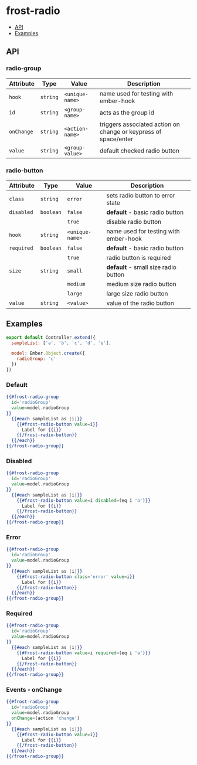 # frost-radio

 * [API](#api)
 * [Examples](#examples)

## API
### radio-group
| Attribute | Type | Value | Description |
| --------- | ---- | ----- | ----------- |
| `hook` | `string` | `<unique-name>` | name used for testing with ember-hook |
| `id` | `string` | `<group-name>` | acts as the group id |
| `onChange` | `string` |`<action-name>`| triggers associated action on change or keypress of space/enter |
| `value` | `string` | `<group-value>` | default checked radio button |

### radio-button
| Attribute | Type | Value | Description |
| --------- | ---- | ----- | ----------- |
| `class` | `string` | `error` | sets radio button to error state |
| `disabled` | `boolean` | `false` | **default** - basic radio button |
| | | `true` | disable radio button |
| `hook` | `string` | `<unique-name>` | name used for testing with ember-hook |
| `required` |  `boolean` | `false` | **default** - basic radio button |
| | | `true` | radio button is required |
| `size` | `string` | `small` | **default** - small size radio button |
| | | `medium` | medium size radio button |
| | | `large` | large size radio button |
| `value` | `string` | `<value>` | value of the radio button |


## Examples

```javascript
export default Controller.extend({
  sampleList: ['a', 'b', 'c', 'd', 'e'],

  model: Ember.Object.create({
    radioGroup: 'c'
  })
})
```

### Default
```handlebars
{{#frost-radio-group
  id='radioGroup'
  value=model.radioGroup
}}
  {{#each sampleList as |i|}}
    {{#frost-radio-button value=i}}
      Label for {{i}}
    {{/frost-radio-button}}
  {{/each}}
{{/frost-radio-group}}
```

### Disabled
```handlebars
{{#frost-radio-group
  id='radioGroup'
  value=model.radioGroup
}}
  {{#each sampleList as |i|}}
    {{#frost-radio-button value=i disabled=(eq i 'a')}}
      Label for {{i}}
    {{/frost-radio-button}}
  {{/each}}
{{/frost-radio-group}}
```

### Error
```handlebars
{{#frost-radio-group
  id='radioGroup'
  value=model.radioGroup
}}
  {{#each sampleList as |i|}}
    {{#frost-radio-button class='error' value=i}}
      Label for {{i}}
    {{/frost-radio-button}}
  {{/each}}
{{/frost-radio-group}}
```

### Required
```handlebars
{{#frost-radio-group
  id='radioGroup'
  value=model.radioGroup
}}
  {{#each sampleList as |i|}}
    {{#frost-radio-button value=i required=(eq i 'a')}}
      Label for {{i}}
    {{/frost-radio-button}}
  {{/each}}
{{/frost-radio-group}}
```

### Events - onChange
```handlebars
{{#frost-radio-group
  id='radioGroup'
  value=model.radioGroup
  onChange=(action 'change')
}}
  {{#each sampleList as |i|}}
    {{#frost-radio-button value=i}}
      Label for {{i}}
    {{/frost-radio-button}}
  {{/each}}
{{/frost-radio-group}}
```
